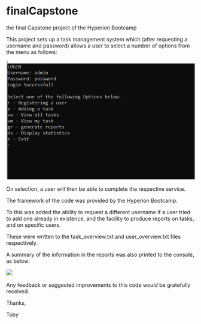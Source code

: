 # finalCapstone
the final Capstone project of the Hyperion Bootcamp

This project sets up a task management system which (after requesting a username and password) allows a user to select a number of options from the menu as follows:

![](https://github.com/tobyStone/finalCapstone/blob/main/task_manager_menu.PNG)

On selection, a user will then be able to complete the respective service.

The framework of the code was provided by the Hyperion Bootcamp.

To this was added the ability to request a different username if a user tried to add one already in existence, and the facility to produce reports on tasks, and on specific users.

These were written to the task_overview.txt and user_overview.txt files respectively.

A summary of the information in the reports was also printed to the console, as below:



![](https://github.com/tobyStone/Maths-inCoding-Website-Server/blob/main/gif_folder/front%20page%20maths%20inCoding.gif)

Any feedback or suggested improvements to this code would be gratefully received.

Thanks,

Toby
